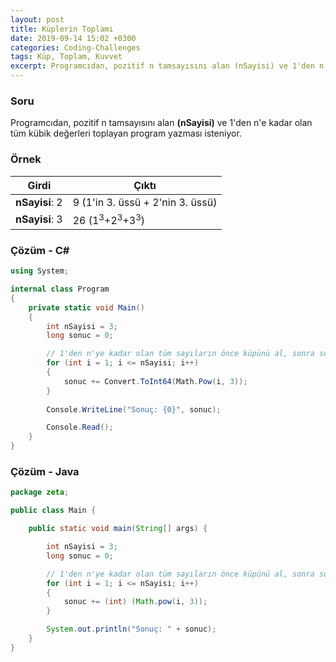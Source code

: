 ```yaml
---
layout: post
title: Küplerin Toplamı
date: 2019-09-14 15:02 +0300
categories: Coding-Challenges
tags: Küp, Toplam, Kuvvet
excerpt: Programcıdan, pozitif n tamsayısını alan (nSayisi) ve 1'den n'e kadar olan tüm kübik değerleri toplayan program yazması isteniyor.
---
```

### Soru
Programcıdan, pozitif n tamsayısını alan **(nSayisi)** ve 1'den n'e kadar olan tüm kübik değerleri toplayan program yazması isteniyor.

### Örnek

| Girdi          | Çıktı                                          |
|----------------|------------------------------------------------|
| **nSayisi**: 2 | 9 (1'in 3. üssü + 2'nin 3. üssü)               |
| **nSayisi**: 3 | 26 (1<sup>3</sup>+2<sup>3</sup>+3<sup>3</sup>) |

### Çözüm - C#
```csharp
using System;

internal class Program
{
    private static void Main()
    {
        int nSayisi = 3;
        long sonuc = 0;

        // 1'den n'ye kadar olan tüm sayıların önce küpünü al, sonra sonuca ekle
        for (int i = 1; i <= nSayisi; i++)
        {
            sonuc += Convert.ToInt64(Math.Pow(i, 3));
        }
        
        Console.WriteLine("Sonuç: {0}", sonuc);

        Console.Read();
    }
}
```

### Çözüm - Java
```java
package zeta;

public class Main {

    public static void main(String[] args) {

        int nSayisi = 3;
        long sonuc = 0;

        // 1'den n'ye kadar olan tüm sayıların önce küpünü al, sonra sonuca ekle
        for (int i = 1; i <= nSayisi; i++)
        {
            sonuc += (int) (Math.pow(i, 3));
        }

        System.out.println("Sonuç: " + sonuc);
    }
}
```
